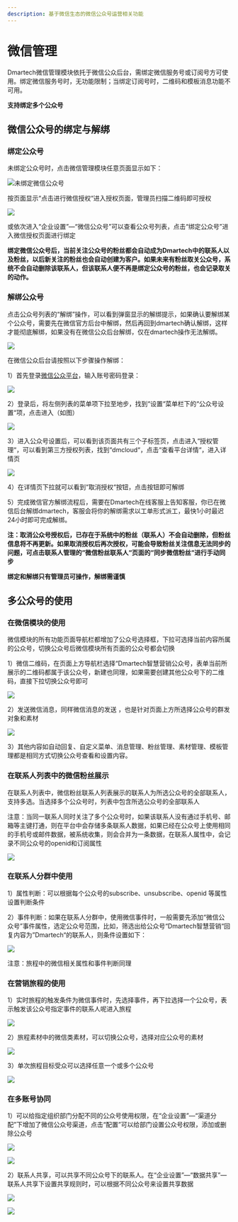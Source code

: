 ```yaml
---
description: 基于微信生态的微信公众号运营相关功能
---
```


# 微信管理

Dmartech微信管理模块依托于微信公众后台，需绑定微信服务号或订阅号方可使用。绑定微信服务号时，无功能限制；当绑定订阅号时，二维码和模板消息功能不可用。

**支持绑定多个公众号**

## 微信公众号的绑定与解绑

### 绑定公众号

未绑定公众号时，点击微信管理模块任意页面显示如下：

![&#x672A;&#x7ED1;&#x5B9A;&#x5FAE;&#x4FE1;&#x516C;&#x4F17;&#x53F7;](../.gitbook/assets/image%20%28159%29.png)

按页面显示“点击进行微信授权“进入授权页面，管理员扫描二维码即可授权

![](../.gitbook/assets/image%20%28276%29.png)

或依次进入“企业设置”—“微信公众号”可以查看公众号列表，点击“绑定公众号”进入微信授权页面进行绑定

**绑定微信公众号后，当前关注公众号的粉丝都会自动成为Dmartech中的联系人以及粉丝，以后新关注的粉丝也会自动创建为客户。如果未来有粉丝取关公众号，系统不会自动删除该联系人，但该联系人便不再是绑定公众号的粉丝，也会记录取关的动作。**

### **解绑公众号**

点击公众号列表的“解绑”操作，可以看到弹窗显示的解绑提示，如果确认要解绑某个公众号，需要先在微信官方后台中解绑，然后再回到dmartech确认解绑，这样才能彻底解绑，如果没有在微信公众后台解绑，仅在dmartech操作无法解绑。

![](../.gitbook/assets/image%20%286%29.gif)

在微信公众后台请按照以下步骤操作解绑：

1）首先登录[微信公众平台](https://mp.weixin.qq.com)，输入账号密码登录：

![](../.gitbook/assets/1%20%282%29.jpg)

2）登录后，将左侧列表的菜单项下拉至地步，找到“设置“菜单栏下的“公众号设置“项，点击进入（如图）

![](../.gitbook/assets/2.jpg)

3）进入公众号设置后，可以看到该页面共有三个子标签页，点击进入“授权管理“，可以看到第三方授权列表，找到“dmcloud“，点击“查看平台详情“，进入详情页

![](../.gitbook/assets/image%20%28243%29.png)

4）在详情页下拉就可以看到“取消授权“按钮，点击按钮即可解绑

5）完成微信官方解绑流程后，需要在Dmartech在线客服上告知客服，你已在微信后台解绑dmartech，客服会将你的解绑需求以工单形式派工，最快1小时最迟24小时即可完成解绑。 

**注：取消公众号授权后，已存在于系统中的粉丝（联系人）不会自动删除，但粉丝信息将不再更新。如果取消授权后再次授权，可能会导致粉丝关注信息无法同步的问题，可点击联系人管理的“微信粉丝联系人“页面的“同步微信粉丝“进行手动同步**

**绑定和解绑只有管理员可操作，解绑需谨慎**

## 多公众号的使用

### 在微信模块的使用

微信模块的所有功能页面导航栏都增加了公众号选择框，下拉可选择当前内容所属的公众号，切换公众号后微信模块所有页面的公众号都会切换

1）微信二维码，在页面上方导航栏选择“Dmartech智慧营销公众号，表单当前所展示的二维码都属于该公众号，新建也同理，如果需要创建其他公众号下的二维码，直接下拉切换公众号即可

![](../.gitbook/assets/image%20%28487%29.png)

2）发送微信消息，同样微信消息的发送 ，也是针对页面上方所选择公众号的群发对象和素材

![](../.gitbook/assets/image%20%28483%29.png)

3）其他内容如自动回复、自定义菜单、消息管理、粉丝管理、素材管理、模板管理都是相同方式切换公众号查看和设置内容。

### **在联系人列表中的微信粉丝展示**

在联系人列表中，微信粉丝联系人列表展示的联系人为所选公众号的全部联系人，支持多选。当选择多个公众号时，列表中包含所选公众号的全部联系人

注意：当同一联系人同时关注了多个公众号时，如果该联系人没有通过手机号、邮箱等主键打通，则在平台中会存储多条联系人数据，如果已经在公众号上使用相同的手机号或邮件数据，被系统收集，则会合并为一条数据，在联系人属性中，会记录不同公众号的openid和订阅属性

![](../.gitbook/assets/image%20%28476%29.png)

### **在联系人分群中使用**

1）属性判断：可以根据每个公众号的subscribe、unsubscribe、openid 等属性设置判断条件

2）事件判断：如果在联系人分群中，使用微信事件时，一般需要先添加“微信公众号”事件属性，选定公众号范围，比如，筛选出给公众号“Dmartech智慧营销“回复内容为”Dmartech“的联系人，则条件设置如下：

![](../.gitbook/assets/image%20%28477%29.png)

注意：旅程中的微信相关属性和事件判断同理

### **在营销旅程的使用**

1）实时旅程的触发条件为微信事件时，先选择事件，再下拉选择一个公众号，表示触发该公众号指定事件的联系人呢进入旅程

![](../.gitbook/assets/image%20%2811%29.gif)

2）旅程素材中的微信类素材，可以切换公众号，选择对应公众号的素材

![](../.gitbook/assets/image.gif)

3）单次旅程目标受众可以选择任意一个或多个公众号

![](../.gitbook/assets/image%20%28475%29.png)

### 在多账号协同

1）可以给指定组织部门分配不同的公众号使用权限，在“企业设置”—“渠道分配”下增加了微信公众号渠道，点击“配置”可以给部门设置公众号权限，添加或删除公众号

![](../.gitbook/assets/image%20%284%29.gif)

![](../.gitbook/assets/image%20%28482%29.png)

2）联系人共享，可以共享不同公众号下的联系人。在“企业设置”—“数据共享”—联系人共享下设置共享规则时，可以根据不同公众号来设置共享数据

![](../.gitbook/assets/image%20%282%29.gif)

![](../.gitbook/assets/image%20%28478%29.png)

